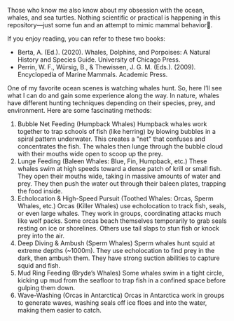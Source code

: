 Those who know me also know about my obsession with the ocean, whales, and sea turtles. Nothing scientific or practical is happening in this repository—just some fun and an attempt to mimic mammal behavior🐋.

If you enjoy reading, you can refer to these two books:

  - Berta, A. (Ed.). (2020). Whales, Dolphins, and Porpoises: A Natural History and Species Guide. University of Chicago Press.
  - Perrin, W. F., Würsig, B., & Thewissen, J. G. M. (Eds.). (2009). Encyclopedia of Marine Mammals. Academic Press.
    
One of my favorite ocean scenes is watching whales hunt. So, here I’ll see what I can do and gain some experience along the way. In nature, whales have different hunting techniques depending on their species, prey, and environment. Here are some fascinating methods:
1. Bubble Net Feeding (Humpback Whales)
Humpback whales work together to trap schools of fish (like herring) by blowing bubbles in a spiral pattern underwater.
This creates a "net" that confuses and concentrates the fish.
The whales then lunge through the bubble cloud with their mouths wide open to scoop up the prey.
2. Lunge Feeding (Baleen Whales: Blue, Fin, Humpback, etc.)
These whales swim at high speeds toward a dense patch of krill or small fish.
They open their mouths wide, taking in massive amounts of water and prey.
They then push the water out through their baleen plates, trapping the food inside.
3. Echolocation & High-Speed Pursuit (Toothed Whales: Orcas, Sperm Whales, etc.)
Orcas (Killer Whales) use echolocation to track fish, seals, or even large whales.
They work in groups, coordinating attacks much like wolf packs.
Some orcas beach themselves temporarily to grab seals resting on ice or shorelines.
Others use tail slaps to stun fish or knock prey into the air.
4. Deep Diving & Ambush (Sperm Whales)
Sperm whales hunt squid at extreme depths (~1000m).
They use echolocation to find prey in the dark, then ambush them.
They have strong suction abilities to capture squid and fish.
5. Mud Ring Feeding (Bryde’s Whales)
Some whales swim in a tight circle, kicking up mud from the seafloor to trap fish in a confined space before gulping them down.
6. Wave-Washing (Orcas in Antarctica)
Orcas in Antarctica work in groups to generate waves, washing seals off ice floes and into the water, making them easier to catch.
